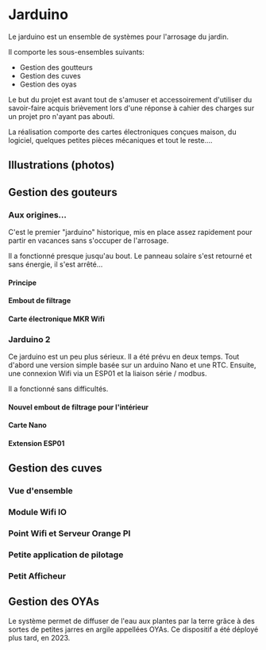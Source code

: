 # Jarduino

Le jarduino est un ensemble de systèmes pour l'arrosage du jardin.

Il comporte les sous-ensembles suivants:
- Gestion des goutteurs
- Gestion des cuves
- Gestion des oyas

Le but du projet est avant tout de s'amuser et accessoirement d'utiliser du savoir-faire acquis brièvement lors d'une réponse à cahier des charges sur un projet pro n'ayant pas abouti.

La réalisation comporte des cartes électroniques conçues maison, du logiciel, quelques petites pièces mécaniques et tout le reste....

## Illustrations (photos)

## Gestion des gouteurs

### Aux origines...

C'est le premier "jarduino" historique, mis en place assez rapidement pour partir en vacances sans s'occuper de l'arrosage.

Il a fonctionné presque jusqu'au bout. Le panneau solaire s'est retourné et sans énergie, il s'est arrêté...

#### Principe

#### Embout de filtrage

#### Carte électronique MKR Wifi

### Jarduino 2

Ce jarduino est un peu plus sérieux. Il a été prévu en deux temps. Tout d'abord une version simple basée sur un arduino Nano et une RTC. Ensuite, une connexion Wifi via un ESP01 et la liaison série / modbus.

Il a fonctionné sans difficultés.

#### Nouvel embout de filtrage pour l'intérieur

#### Carte Nano

#### Extension ESP01

## Gestion des cuves

### Vue d'ensemble

### Module Wifi IO

### Point Wifi et Serveur Orange PI

### Petite application de pilotage

### Petit Afficheur

## Gestion des OYAs

Le système permet de diffuser de l'eau aux plantes par la terre grâce à des sortes de petites jarres en argile appellées OYAs.
Ce dispositif a été déployé plus tard, en 2023.


